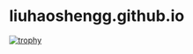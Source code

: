 # liuhaoshengg.github.io
[![trophy](https://github-profile-trophy.vercel.app/?username=liuhaoshengg)](https://github.com/ryo-ma/github-profile-trophy)
